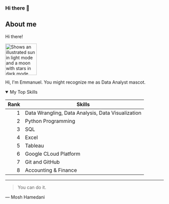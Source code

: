 ### Hi there 👋

<!--
**Emmanuel-Ncube/Emmanuel-Ncube** is a ✨ _special_ ✨ repository because its `README.md` (this file) appears on your GitHub profile.

Here are some ideas to get you started:

- 🔭 I’m currently working on ...
- 🌱 I’m currently learning ...
- 👯 I’m looking to collaborate on ...
- 🤔 I’m looking for help with ...
- 💬 Ask me about ...
- 📫 How to reach me: ...
- 😄 Pronouns: ...
- ⚡ Fun fact: ...
-->

## About me

Hi there!

<!-- TO DO: add more details about me later -->

<picture>
  <source media="(prefers-color-scheme: dark)" srcset="https://user-images.githubusercontent.com/25423296/163456776-7f95b81a-f1ed-45f7-b7ab-8fa810d529fa.png">
  <source media="(prefers-color-scheme: light)" srcset="https://user-images.githubusercontent.com/25423296/163456779-a8556205-d0a5-45e2-ac17-42d089e3c3f8.png">
  <img alt="Shows an illustrated sun in light mode and a moon with stars in dark mode." src="https://user-images.githubusercontent.com/25423296/163456779-a8556205-d0a5-45e2-ac17-42d089e3c3f8.png" width="100" height="100">
</picture>

Hi, I'm Emmanuel. You might recognize me as Data Analyst mascot.

<details open>
  
<summary>My Top Skills</summary>
  
| Rank | Skills |
|-----:|---------------|
|     1|Data Wrangling, Data Analysis, Data Visualization|
|     2|Python Programming|
|     3|SQL|
|     4|Excel |
|     5|Tableau |
|     6|Google CLoud Platform |
|     7|Git and GitHub
|     8| Accounting & Finance |

</details>

---
> You can do it.

—  Mosh Hamedani
